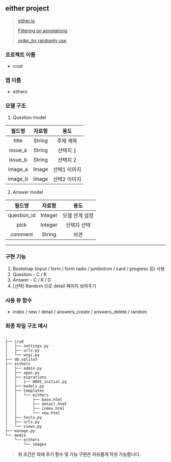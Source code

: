 ## either project 

> [either.io](http://either.io/)
>
> [Filtering on annotations](https://docs.djangoproject.com/ko/2.0/topics/db/aggregation/#filtering-on-annotations)
>
> [order_by randomly use](https://docs.djangoproject.com/ko/2.1/ref/models/querysets/#order-by)

### **프로젝트 이름**

- crud

### **앱 이름** 

- eithers

### **모델 구조**

1. Question model

| 필드명  | 자료형 |     용도     |
| :-----: | :----: | :----------: |
|  title  | String |  주제 제목   |
| issue_a | String |   선택지 1   |
| issue_b | String |   선택지 2   |
| image_a | Image  | 선택1 이미지 |
| image_b | Image  | 선택2 이미지 |

2. Answer model

|   필드명    | 자료형  |      용도      |
| :---------: | :-----: | :------------: |
| question_id | Integer | 모델 관계 설정 |
|    pick     | Integer |  선택지 선택   |
|   comment   | String  |      의견      |

---

### **구현 기능**

1. Bootstrap (input / form / form radio / jumbotron / card / progress 등) 사용
2. Question - C / R
3. Answer - C / R / D
4. [선택] Random 으로 detail 페이지 보여주기

### **사용 뷰 함수**

- index / new / detail / answers_create / answers_delete / random

### **최종 파일 구조 예시**

```
.
├── crud
│   ├── settings.py
│   ├── urls.py
│   └── wsgi.py
├── db.sqlite3
├── eithers
│   ├── admin.py
│   ├── apps.py
│   ├── migrations
│   │   ├── 0001_initial.py
│   ├── models.py
│   ├── templates
│   │   └── eithers
│   │       ├── base.html
│   │       ├── detail.html
│   │       ├── index.html
│   │       └── new.html
│   ├── tests.py
│   ├── urls.py
│   └── views.py
├── manage.py
└── media
    └── eithers
        └── images
```

> **위 조건은 외에 추가 함수 및 기능 구현은 자유롭게 작성 가능합니다.**